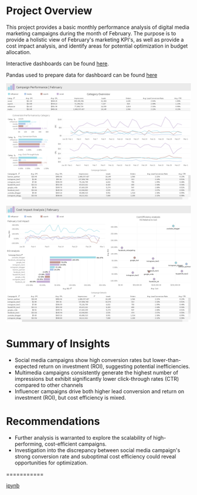 Project Overview
========
This project provides a basic monthly performance analysis of digital media marketing campaigns during the month of February. The purpose is to provide a holistic view of February's marketing KPI's, as well as provide a cost impact analysis, and identify areas for potential optimization in budget allocation.

Interactive dashboards can be found [here](https://public.tableau.com/app/profile/max.d4182/viz/MarketingCampaignPerformanceAnalysis_17275645130830/CampaignPerformanceDashboard).

Pandas used to prepare data for dashboard can be found [here](main.ipynb)

![image1](Content/page1.png)

![image2](Content/page2.png)

Summary of Insights
===========

- Social media campaigns show high conversion rates but lower-than-expected return on investment (ROI), suggesting potential inefficiencies.
- Multimedia campaigns consistently generate the highest number of impressions but exhibit significantly lower click-through rates (CTR) compared to other channels
- Influencer campaigns drive both higher lead conversion and return on investment (ROI), but cost efficiency is mixed.

Recommendations
===========
- Further analysis is warranted to explore the scalability of high-performing, cost-efficient campaigns.
- Investigation into the discrepancy between social media campaign's strong conversion rate and suboptimal cost efficiency could reveal opportunities for optimization.

===========

[ipynb](https://nbviewer.org/github/max-d0/digital-marketing-kpi-dashboard/blob/main/main.ipynb)
